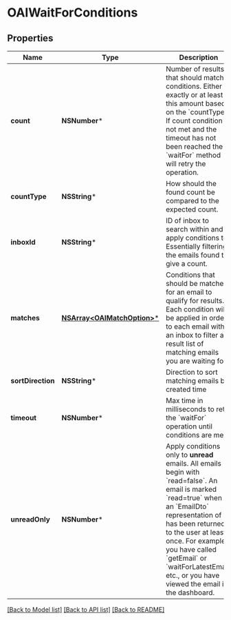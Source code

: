 # OAIWaitForConditions

## Properties
Name | Type | Description | Notes
------------ | ------------- | ------------- | -------------
**count** | **NSNumber*** | Number of results that should match conditions. Either exactly or at least this amount based on the &#x60;countType&#x60;. If count condition is not met and the timeout has not been reached the &#x60;waitFor&#x60; method will retry the operation. | [optional] 
**countType** | **NSString*** | How should the found count be compared to the expected count. | [optional] 
**inboxId** | **NSString*** | ID of inbox to search within and apply conditions to. Essentially filtering the emails found to give a count. | [optional] 
**matches** | [**NSArray&lt;OAIMatchOption&gt;***](OAIMatchOption) | Conditions that should be matched for an email to qualify for results. Each condition will be applied in order to each email within an inbox to filter a result list of matching emails you are waiting for. | [optional] 
**sortDirection** | **NSString*** | Direction to sort matching emails by created time | [optional] 
**timeout** | **NSNumber*** | Max time in milliseconds to retry the &#x60;waitFor&#x60; operation until conditions are met. | [optional] 
**unreadOnly** | **NSNumber*** | Apply conditions only to **unread** emails. All emails begin with &#x60;read&#x3D;false&#x60;. An email is marked &#x60;read&#x3D;true&#x60; when an &#x60;EmailDto&#x60; representation of it has been returned to the user at least once. For example you have called &#x60;getEmail&#x60; or &#x60;waitForLatestEmail&#x60; etc., or you have viewed the email in the dashboard.  | [optional] 

[[Back to Model list]](../README#documentation-for-models) [[Back to API list]](../README#documentation-for-api-endpoints) [[Back to README]](../README)


